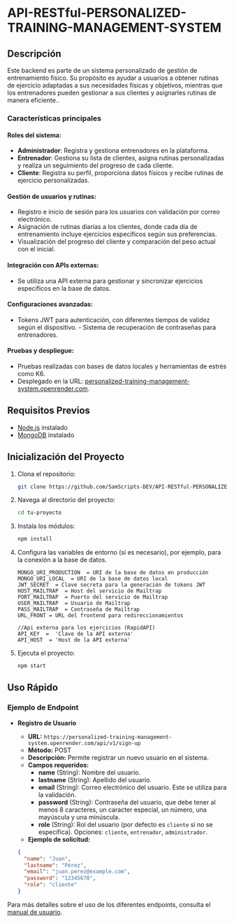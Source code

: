 
# API-RESTful-PERSONALIZED-TRAINING-MANAGEMENT-SYSTEM


## Descripción
Este backend es parte de un sistema personalizado de gestión de entrenamiento físico. Su propósito es ayudar a usuarios a obtener rutinas de ejercicio adaptadas a sus necesidades físicas y objetivos, mientras que los entrenadores pueden gestionar a sus clientes y asignarles rutinas de manera eficiente..

### Características principales 
#### Roles del sistema: 
- **Administrador**: Registra y gestiona entrenadores en la plataforma. 
-  **Entrenador**: Gestiona su lista de clientes, asigna rutinas personalizadas y realiza un seguimiento del progreso de cada cliente. 
- **Cliente**: Registra su perfil, proporciona datos físicos y recibe rutinas de ejercicio personalizadas. 
#### Gestión de usuarios y rutinas: 
- Registro e inicio de sesión para los usuarios con validación por correo electrónico. 
- Asignación de rutinas diarias a los clientes, donde cada día de entrenamiento incluye ejercicios específicos según sus preferencias. 
- Visualización del progreso del cliente y comparación del peso actual con el inicial.
#### Integración con APIs externas: 
- Se utiliza una API externa para gestionar y sincronizar ejercicios específicos en la base de datos. 
#### Configuraciones avanzadas: 
- Tokens JWT para autenticación, con diferentes tiempos de validez según el dispositivo. - Sistema de recuperación de contraseñas para entrenadores. 
#### Pruebas y despliegue: 
- Pruebas realizadas con bases de datos locales y herramientas de estrés como K6. 
- Desplegado en la URL: [personalized-training-management-system.openrender.com](https://personalized-training-management-system.openrender.com).

## Requisitos Previos
- [Node.js](https://nodejs.org/) instalado
- [MongoDB](https://www.mongodb.com/docs/manual/installation/) instalado

## Inicialización del Proyecto
1. Clona el repositorio:
   ```bash
   git clone https://github.com/SamScripts-DEV/API-RESTful-PERSONALIZED-TRAINING-MANAGEMENT-SYSTEM.git
   ```

2. Navega al directorio del proyecto:
   ```bash
   cd tu-proyecto
   ```

3. Instala los módulos:
   ```bash
   npm install
   ```

4. Configura las variables de entorno (si es necesario), por ejemplo, para la conexión a la base de datos.
	```dotenv 
   MONGO_URI_PRODUCTION  = URI de la base de datos en producción
	MONGO_URI_LOCAL  = URI de la base de datos local
	JWT_SECRET  = Clave secreta para la generación de tokens JWT
	HOST_MAILTRAP  = Host del servicio de Mailtrap
	PORT_MAILTRAP  = Puerto del servicio de Mailtrap
	USER_MAILTRAP  = Usuario de Mailtrap
	PASS_MAILTRAP  = Contraseña de Mailtrap
	URL_FRONT = URL del frontend para redireccionamientos
	
	//Api externa para los ejercicios (RapidAPI)
	API_KEY  =  'Clave de la API externa'
	API_HOST  = 'Host de la API externa'
   ```

5. Ejecuta el proyecto:
   ```bash
   npm start
   ```

## Uso Rápido
### Ejemplo de Endpoint
- **Registro de Usuario**
  - **URL:** `https://personalized-training-management-system.openrender.com/api/v1/sign-up`
  - **Método:** POST
  - **Descripción:** Permite registrar un nuevo usuario en el sistema.
  - **Campos requeridos:**
    - **name** (String): Nombre del usuario.
    - **lastname** (String): Apellido del usuario.
    - **email** (String): Correo electrónico del usuario. Este se utiliza para la validación.
    - **password** (String): Contraseña del usuario, que debe tener al menos 8 caracteres, un caracter especial, un número, una mayúscula y una minúscula.
    - **role** (String): Rol del usuario (por defecto es `cliente` si no se especifica). Opciones: `cliente`, `entrenador`, `administrador`.
  - **Ejemplo de solicitud:**

  ```json
  {
    "name": "Juan",
    "lastname": "Pérez",
    "email": "juan.perez@example.com",
    "password": "12345678",
    "role": "cliente"
  }

Para más detalles sobre el uso de los diferentes endpoints, consulta el [manual de usuario](URL_DEL_MANUAL).

